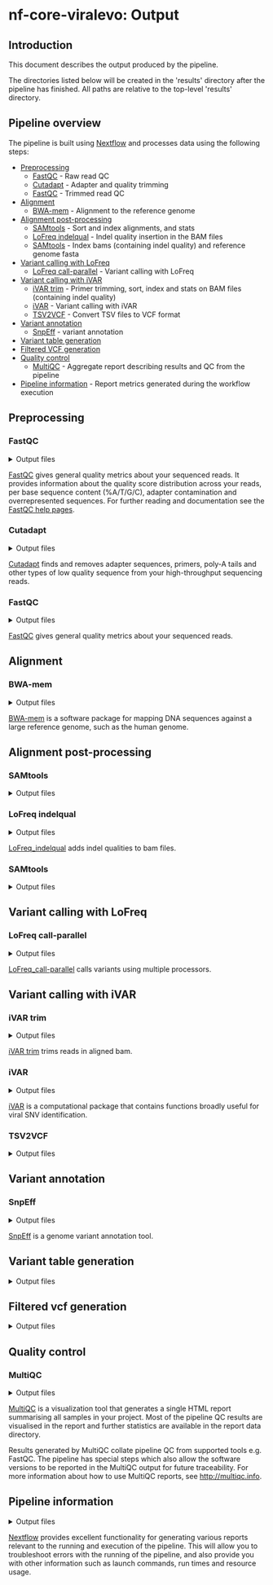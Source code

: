 # nf-core-viralevo: Output

## Introduction

This document describes the output produced by the pipeline.

The directories listed below will be created in the 'results' directory after the pipeline has finished. All paths are relative to the top-level 'results' directory.

## Pipeline overview

The pipeline is built using [Nextflow](https://www.nextflow.io/) and processes data using the following steps:

* [Preprocessing](#preprocessing)
  * [FastQC](#fastqc) - Raw read QC
  * [Cutadapt](#cutadapt) - Adapter and quality trimming
  * [FastQC](#fastqc) - Trimmed read QC
* [Alignment](#alignment)
  * [BWA-mem](#bwa-mem) - Alignment to the reference genome
* [Alignment post-processing](#alignment-post-processing)
  * [SAMtools](#samtools) - Sort and index alignments, and stats 
  * [LoFreq indelqual](#lofreq_indelqual) - Indel quality insertion in the BAM files
  * [SAMtools](#samtools) - Index bams (containing indel quality) and reference genome fasta
* [Variant calling with LoFreq](#variant-calling-with-lofreq)
  * [LoFreq call-parallel](#lofreq_call-parallel) - Variant calling with LoFreq
* [Variant calling with iVAR](#variant-calling-with-ivar)
  * [iVAR trim](#ivar_trim) - Primer trimming, sort, index and stats on BAM files (containing indel quality)
  * [iVAR](#ivar) - Variant calling with iVAR
  * [TSV2VCF](#tsv2vcf) - Convert TSV files to VCF format
* [Variant annotation](#variant-annotation)
  * [SnpEff](#snpeff) - variant annotation
* [Variant table generation](#variant-table-generation)
* [Filtered VCF generation](#filtered-vcf-generation)   
* [Quality control](#quality-control)
  * [MultiQC](#multiqc) - Aggregate report describing results and QC from the pipeline
* [Pipeline information](#pipeline-information) - Report metrics generated during the workflow execution

## Preprocessing

### FastQC

<details markdown="1">
<summary>Output files</summary>

* `QC/fastqc_raw/`
  * `*_fastqc.html`: FastQC report containing quality metrics for your untrimmed raw fastq files.
  * `*_fastqc.zip`: Zip archive containing the FastQC report, tab-delimited data file and plot images.

**NB:** The FastQC plots in this directory are generated relative to the raw, input reads. They may contain regions of low quality.
</details>

[FastQC](http://www.bioinformatics.babraham.ac.uk/projects/fastqc/) gives general quality metrics about your sequenced reads. It provides information about the quality score distribution across your reads, per base sequence content (%A/T/G/C), adapter contamination and overrepresented sequences. For further reading and documentation see the [FastQC help pages](http://www.bioinformatics.babraham.ac.uk/projects/fastqc/Help/).

### Cutadapt

<details markdown="1">
<summary>Output files</summary>

* `QC/cutadapt/`
  * `*.fastq.gz`: The trimmed/modified fastq reads. These files are NOT published in the pipeline, therefore, you will not find them in the directory.
  * `*.cutadapt.log`: Cutadapt log file containing number and percentage of basepairs processed and trimmed.

</details>

[Cutadapt](https://cutadapt.readthedocs.io/en/stable/) finds and removes adapter sequences, primers, poly-A tails and other types of low quality sequence from your high-throughput sequencing reads.

### FastQC

<details markdown="1">
<summary>Output files</summary>

* `QC/fastqc_trimmed/`
  * `*_fastqc.html`: FastQC report containing quality metrics for your trimmed fastq files.
  * `*_fastqc.zip`: Zip archive containing the FastQC report, tab-delimited data file and plot images.

**NB:** The FastQC plots in this directory are generated relative to the trimmed reads. The regions of low quality have been removed.
</details>

[FastQC](http://www.bioinformatics.babraham.ac.uk/projects/fastqc/) gives general quality metrics about your sequenced reads.

## Alignment

### BWA-mem

<details markdown="1">
<summary>Output files</summary>

* `alignment/bwa/index/bwamem2/`
  * `*.{0123,amb,ann,bwt.2bit.64,pac}`: BWA genome index files
* `alignment/bwa/`
  * `*.bam`: bam file for each sample.

</details>

[BWA-mem](https://github.com/lh3/bwa) is a software package for mapping DNA sequences against a large reference genome, such as the human genome.

## Alignment post-processing

### SAMtools

<details markdown="1">
<summary>Output files</summary>

**NB:** Please note that the SAMtools' sorted and indexed files are NOT published in the pipeline. Therefore, you won't find them.

* `alignment/bwa/samtools_stats/`
  * SAMtools `<SAMPLE>.sorted.bam.flagstat`, `<SAMPLE>.sorted.bam.idxstats` and `<SAMPLE>.sorted.bam.stats` files generated from the alignment files.

</details>

### LoFreq indelqual

<details markdown="1">
<summary>Output files</summary>

* `variants/lowfreq/indelqual/`
  * `*.indelqual.bam.`: bam file with indel qualities

</details>

[LoFreq_indelqual](https://csb5.github.io/lofreq/commands/) adds indel qualities to bam files.

### SAMtools

<details markdown="1">
<summary>Output files</summary>

**NB:** Please note that the SAMtools' indexed *indelqual.bam files and the genome fasta index are NOT published in the pipeline. Therefore, you won't find them.

</details>

## Variant calling with LoFreq

### LoFreq call-parallel

<details markdown="1">
<summary>Output files</summary>

* `variants/lowfreq/call_parallel/`
  * `*_lofreq.vcf`: VCF file containing variant calls

</details>

[LoFreq_call-parallel](https://csb5.github.io/lofreq/commands/) calls variants using multiple processors.

## Variant calling with iVAR

### iVAR trim

<details markdown="1">
<summary>Output files</summary>

* `variants/ivar/trim/`
  * `*log.`: log file containing trimmed read information

</details>

[iVAR trim](https://github.com/andersen-lab/ivar) trims reads in aligned bam.

### iVAR

<details markdown="1">
<summary>Output files</summary>

* `variants/ivar/tsv/`
  * `*tsv.`: TSV files containing variants calls

</details>

[iVAR](https://github.com/andersen-lab/ivar) is a computational package that contains functions broadly useful for viral SNV identification.

### TSV2VCF

<details markdown="1">
<summary>Output files</summary>

* `variants/ivar/tsv2vcf/`
  * `*_ivar.vcf`: VCF files containing variants calls

</details>

## Variant annotation

### SnpEff

<details markdown="1">
<summary>Output files</summary>

* `variants/snpeff/`
  * SnpEff `<SAMPLE>_<caller>.snpeff.csv`, `<SAMPLE>_<caller>.snpeff.genes.txt` and `<SAMPLE>_<caller>.snpeff.summary.html` files

</details>

[SnpEff](http://pcingola.github.io/SnpEff/) is a genome variant annotation tool.


## Variant table generation

<details markdown="1">
<summary>Output files</summary>

* `variants/vartable`
  * `varianttable.csv`: Variant table generated from annotated VCF files 

</details>

## Filtered vcf generation

<details markdown="1">
<summary>Output files</summary>

* `variants/vartable/filteredvars/`
  * `<SAMPLE>_<caller>_filtered.vcf`: Filtered vcf file for each input VCF file

</details>

## Quality control
 
### MultiQC

<details markdown="1">
<summary>Output files</summary>

* `QC/multiqc/`
  * `multiqc_report.html`: a standalone HTML file that can be viewed in your web browser.
  * `multiqc_data/`: directory containing parsed statistics from the different tools used in the pipeline.
  * `multiqc_plots/`: directory containing static images from the report in various formats.

</details>


[MultiQC](http://multiqc.info) is a visualization tool that generates a single HTML report summarising all samples in your project. Most of the pipeline QC results are visualised in the report and further statistics are available in the report data directory.

Results generated by MultiQC collate pipeline QC from supported tools e.g. FastQC. The pipeline has special steps which also allow the software versions to be reported in the MultiQC output for future traceability. For more information about how to use MultiQC reports, see <http://multiqc.info>.

## Pipeline information

<details markdown="1">
<summary>Output files</summary>

* `pipeline_info/`
  * Reports generated by Nextflow: `execution_report.html`, `execution_timeline.html`, `execution_trace.txt` and `pipeline_dag.dot`/`pipeline_dag.svg`.
  * Reports generated by the pipeline: `pipeline_report.html`, `pipeline_report.txt` and `software_versions.csv`.
  * Reformatted samplesheet files used as input to the pipeline: `samplesheet.valid.csv`.

</details>

[Nextflow](https://www.nextflow.io/docs/latest/tracing.html) provides excellent functionality for generating various reports relevant to the running and execution of the pipeline. This will allow you to troubleshoot errors with the running of the pipeline, and also provide you with other information such as launch commands, run times and resource usage.


